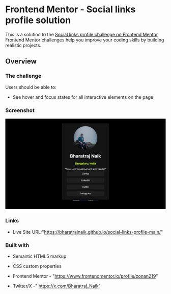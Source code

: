 # Frontend Mentor - Social links profile solution

This is a solution to the [Social links profile challenge on Frontend Mentor](https://www.frontendmentor.io/challenges/social-links-profile-UG32l9m6dQ). Frontend Mentor challenges help you improve your coding skills by building realistic projects. 



## Overview

### The challenge

Users should be able to:

- See hover and focus states for all interactive elements on the page

### Screenshot

![screenshot](image.png)


### Links
- Live Site URL:"https://bharatrajnaik.github.io/social-links-profile-main/"



### Built with

- Semantic HTML5 markup
- CSS custom properties


- Frontend Mentor - "https://www.frontendmentor.io/profile/zonan219"
- Twitter/X -" https://x.com/Bharatraj_Naik"

